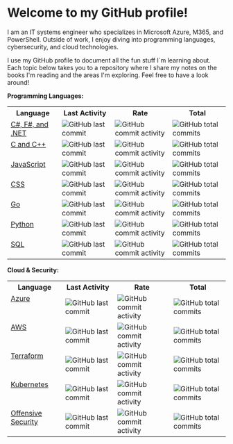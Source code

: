 # Welcome to my GitHub profile! 

I am an IT systems engineer who specializes in Microsoft Azure, M365, and PowerShell. Outside of work, I enjoy diving into programming languages, cybersecurity, and cloud technologies. 

I use my GitHub profile to document all the fun stuff I`m learning about. Each topic below takes you to a repository where I share my notes on the books I'm reading and the areas I'm exploring. Feel free to have a look around!

**Programming Languages:**
<!-- Languages Table -->
<table>
  <tr>
    <th><strong>Language</strong></th>
    <th><strong>Last Activity</strong></th>
    <th><strong>Rate</strong></th>
    <th><strong>Total</strong></th>
  </tr>
  <tr>
    <td valign="top"><a href="https://github.com/Greg-T8/LearningDotNet">C#, F#, and .NET</a></td>
    <td><img src="https://img.shields.io/github/last-commit/Greg-T8/LearningDotNet?label" alt="GitHub last commit" style="vertical-align:middle;"/></td>
    <td><img src="https://img.shields.io/github/commit-activity/m/Greg-T8/LearningDotNet?label" alt="GitHub commit activity" style="vertical-align:middle;"/></td>
    <td><img src="https://img.shields.io/github/commit-activity/t/Greg-T8/LearningDotNet?label" alt="GitHub total commits" style="vertical-align:middle;"/></td>
  </tr>
  <tr>
    <td valign="top"><a href="https://github.com/Greg-T8/LearningC-CPP">C and C++</a></td>
    <td><img src="https://img.shields.io/github/last-commit/Greg-T8/LearningC-CPP?label" alt="GitHub last commit" style="vertical-align:middle;"/></td>
    <td><img src="https://img.shields.io/github/commit-activity/m/Greg-T8/LearningC-CPP?label" alt="GitHub commit activity" style="vertical-align:middle;"/></td>
    <td><img src="https://img.shields.io/github/commit-activity/t/Greg-T8/LearningC-CPP?label" alt="GitHub total commits" style="vertical-align:middle;"/></td>
  </tr>
  <tr>
    <td valign="top"><a href="https://github.com/Greg-T8/LearningJavaScript">JavaScript</a></td>
    <td><img src="https://img.shields.io/github/last-commit/Greg-T8/LearningJavaScript?label" alt="GitHub last commit" style="vertical-align:middle;"/></td>
    <td><img src="https://img.shields.io/github/commit-activity/m/Greg-T8/LearningJavaScript?label" alt="GitHub commit activity" style="vertical-align:middle;"/></td>
    <td><img src="https://img.shields.io/github/commit-activity/t/Greg-T8/LearningJavaScript?label" alt="GitHub total commits" style="vertical-align:middle;"/></td>
  </tr>
  <tr>
    <td valign="top"><a href="https://github.com/Greg-T8/LearningCSS">CSS</a></td>
    <td><img src="https://img.shields.io/github/last-commit/Greg-T8/LearningCSS?label" alt="GitHub last commit" style="vertical-align:middle;"/></td>
    <td><img src="https://img.shields.io/github/commit-activity/m/Greg-T8/LearningCSS?label" alt="GitHub commit activity" style="vertical-align:middle;"/></td>
    <td><img src="https://img.shields.io/github/commit-activity/t/Greg-T8/LearningCSS?label" alt="GitHub total commits" style="vertical-align:middle;"/></td>
  </tr>
  <tr>
    <td valign="top"><a href="https://github.com/Greg-T8/LearningGo">Go</a></td>
    <td><img src="https://img.shields.io/github/last-commit/Greg-T8/LearningGo?label" alt="GitHub last commit" style="vertical-align:middle;"/></td>
    <td><img src="https://img.shields.io/github/commit-activity/m/Greg-T8/LearningGo?label" alt="GitHub commit activity" style="vertical-align:middle;"/></td>
    <td><img src="https://img.shields.io/github/commit-activity/t/Greg-T8/LearningGo?label" alt="GitHub total commits" style="vertical-align:middle;"/></td>
  </tr>
  <tr>
    <td valign="top"><a href="https://github.com/Greg-T8/LearningPython">Python</a></td>
    <td><img src="https://img.shields.io/github/last-commit/Greg-T8/LearningPython?label" alt="GitHub last commit" style="vertical-align:middle;"/></td>
    <td><img src="https://img.shields.io/github/commit-activity/m/Greg-T8/LearningPython?label" alt="GitHub commit activity" style="vertical-align:middle;"/></td>
    <td><img src="https://img.shields.io/github/commit-activity/t/Greg-T8/LearningPython?label" alt="GitHub total commits" style="vertical-align:middle;"/></td>
  </tr>
  <tr>
    <td valign="top"><a href="https://github.com/Greg-T8/LearningSQL">SQL</a></td>
    <td><img src="https://img.shields.io/github/last-commit/Greg-T8/LearningSQL?label" alt="GitHub last commit" style="vertical-align:middle;"/></td>
    <td><img src="https://img.shields.io/github/commit-activity/m/Greg-T8/LearningSQL?label" alt="GitHub commit activity" style="vertical-align:middle;"/></td>
    <td><img src="https://img.shields.io/github/commit-activity/t/Greg-T8/LearningSQL?label" alt="GitHub total commits" style="vertical-align:middle;"/></td>
  </tr>
</table>

**Cloud & Security:**

<!-- Systems Table -->
<table>

  <tr>
    <th><strong>Language</strong></th>
    <th><strong>Last Activity</strong></th>
    <th><strong>Rate</strong></th>
    <th><strong>Total</strong></t
  </tr>
  <tr>
    <td valign="top"><a href="https://github.com/Greg-T8/LearningAzure">Azure</a></td>
    <td><img src="https://img.shields.io/github/last-commit/Greg-T8/LearningAzure?label" alt="GitHub last commit" style="vertical-align:middle;"/></td>
    <td><img src="https://img.shields.io/github/commit-activity/m/Greg-T8/LearningAzure?label" alt="GitHub commit activity" style="vertical-align:middle;"/></td>
    <td><img src="https://img.shields.io/github/commit-activity/t/Greg-T8/LearningAzure?label" alt="GitHub total commits" style="vertical-align:middle;"/></td>
  </tr>
  <tr>
    <td valign="top"><a href="https://github.com/Greg-T8/LearningAWS">AWS</a></td>
    <td><img src="https://img.shields.io/github/last-commit/Greg-T8/LearningAWS?label" alt="GitHub last commit" style="vertical-align:middle;"/></td>
    <td><img src="https://img.shields.io/github/commit-activity/m/Greg-T8/LearningAWS?label" alt="GitHub commit activity" style="vertical-align:middle;"/></td>
    <td><img src="https://img.shields.io/github/commit-activity/t/Greg-T8/LearningAWS?label" alt="GitHub total commits" style="vertical-align:middle;"/></td>
  </tr>
  <tr>
    <td valign="top"><a href="https://github.com/Greg-T8/LearningTerraform">Terraform</a></td>
    <td><img src="https://img.shields.io/github/last-commit/Greg-T8/LearningTerraform?label" alt="GitHub last commit" style="vertical-align:middle;"/></td>
    <td><img src="https://img.shields.io/github/commit-activity/m/Greg-T8/LearningTerraform?label" alt="GitHub commit activity" style="vertical-align:middle;"/></td>
    <td><img src="https://img.shields.io/github/commit-activity/t/Greg-T8/LearningTerraform?label" alt="GitHub total commits" style="vertical-align:middle;"/></td>
  </tr>
  <tr>
    <td valign="top"><a href="https://github.com/Greg-T8/LearningKubernetes">Kubernetes</a></td>
    <td><img src="https://img.shields.io/github/last-commit/Greg-T8/LearningKubernetes?label" alt="GitHub last commit" style="vertical-align:middle;"/></td>
    <td><img src="https://img.shields.io/github/commit-activity/m/Greg-T8/LearningKubernetes?label" alt="GitHub commit activity" style="vertical-align:middle;"/></td>
    <td><img src="https://img.shields.io/github/commit-activity/t/Greg-T8/LearningKubernetes?label" alt="GitHub total commits" style="vertical-align:middle;"/></td>
  </tr>
  <tr>
    <td valign="top"><a href="https://github.com/Greg-T8/LearningOffsec">Offensive Security</a></td>
    <td><img src="https://img.shields.io/github/last-commit/Greg-T8/LearningOffsec?label" alt="GitHub last commit" style="vertical-align:middle;"/></td>
    <td><img src="https://img.shields.io/github/commit-activity/m/Greg-T8/LearningOffsec?label" alt="GitHub commit activity" style="vertical-align:middle;"/></td>
    <td><img src="https://img.shields.io/github/commit-activity/t/Greg-T8/LearningOffsec?label" alt="GitHub total commits" style="vertical-align:middle;"/></td>
  </tr>
</table>
